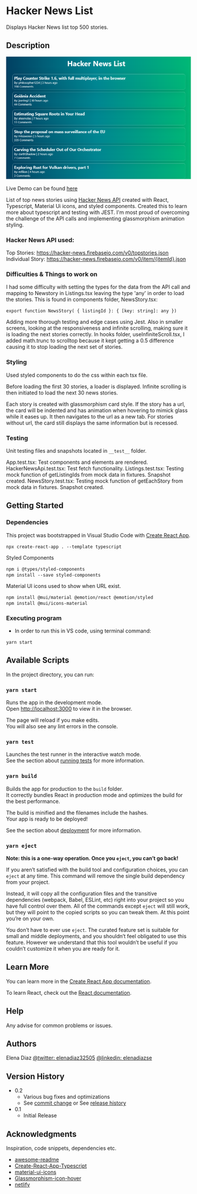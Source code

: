 # Hacker News List

Displays Hacker News list top 500 stories.

## Description
![Hacker News Example](https://github.com/diazelena325/hacker_news_list/blob/main/hackernewslist_ex.png)

Live Demo can be found [here](https://hacker-news-ediaz.netlify.app/)

List of top news stories using [Hacker News API](https://github.com/HackerNews/API) created with React, Typescript, Material Ui icons, and styled components. Created this to learn more about typescript and testing with JEST. I'm most proud of overcoming the challenge of the API calls and implementing glassmorphism animation styling. 

### Hacker News API used:
Top Stories: https://hacker-news.firebaseio.com/v0/topstories.json \
Individual Story: https://hacker-news.firebaseio.com/v0/item/{itemId}.json

### Difficulties & Things to work on
I had some difficulty with setting the types for the data from the API call and mapping to Newstory in Listings.tsx leaving the type 'any' in order to load the stories. This is found in components folder, NewsStory.tsx:
```
export function NewsStory( { listingId }: { [key: string]: any })
```
Adding more thorough testing and edge cases using Jest. Also in smaller screens, looking at the responsiveness and infinite scrolling, making sure it is loading the next stories correctly. In hooks folder, useInfiniteScroll.tsx, I added math.trunc to scrolltop because it kept getting a 0.5 difference causing it to stop loading the next set of stories.

### Styling
Used styled components to do the css within each tsx file.

Before loading the first 30 stories, a loader is displayed. Infinite scrolling is then initiated to load the next 30 news stories. 

Each story is created with glassmorphism card style. If the story has a url, the card will be indented and has animation when hovering to mimick glass while it eases up. It then navigates to the url as a new tab. For stories without url, the card still displays the same information but is recessed.

### Testing
Unit testing files and snapshots located in `__test__` folder.

App.test.tsx: Test components and elements are rendered.
HackerNewsApi.test.tsx: Test fetch functionality.
Listings.test.tsx: Testing mock function of getListingIds from mock data in fixtures. Snapshot created.
NewsStory.test.tsx: Testing mock function of getEachStory from mock data in fixtures. Snapshot created.

## Getting Started

### Dependencies

This project was bootstrapped in Visual Studio Code with [Create React App](https://github.com/facebook/create-react-app).
```
npx create-react-app . --template typescript
```
Styled Components
```
npm i @types/styled-components
npm install --save styled-components
```

Material UI icons used to show when URL exist.
```
npm install @mui/material @emotion/react @emotion/styled
npm install @mui/icons-material
```

### Executing program

* In order to run this in VS code, using terminal command:
```
yarn start
```

## Available Scripts

In the project directory, you can run:

### `yarn start`

Runs the app in the development mode.\
Open [http://localhost:3000](http://localhost:3000) to view it in the browser.

The page will reload if you make edits.\
You will also see any lint errors in the console.

### `yarn test`

Launches the test runner in the interactive watch mode.\
See the section about [running tests](https://facebook.github.io/create-react-app/docs/running-tests) for more information.

### `yarn build`

Builds the app for production to the `build` folder.\
It correctly bundles React in production mode and optimizes the build for the best performance.

The build is minified and the filenames include the hashes.\
Your app is ready to be deployed!

See the section about [deployment](https://facebook.github.io/create-react-app/docs/deployment) for more information.

### `yarn eject`

**Note: this is a one-way operation. Once you `eject`, you can’t go back!**

If you aren’t satisfied with the build tool and configuration choices, you can `eject` at any time. This command will remove the single build dependency from your project.

Instead, it will copy all the configuration files and the transitive dependencies (webpack, Babel, ESLint, etc) right into your project so you have full control over them. All of the commands except `eject` will still work, but they will point to the copied scripts so you can tweak them. At this point you’re on your own.

You don’t have to ever use `eject`. The curated feature set is suitable for small and middle deployments, and you shouldn’t feel obligated to use this feature. However we understand that this tool wouldn’t be useful if you couldn’t customize it when you are ready for it.

## Learn More

You can learn more in the [Create React App documentation](https://facebook.github.io/create-react-app/docs/getting-started).

To learn React, check out the [React documentation](https://reactjs.org/).


## Help

Any advise for common problems or issues.


## Authors

Elena Diaz
[@twitter: elenadiaz32505](https://twitter.com/ElenaDiaz32505)
[@linkedin: elenadiazse](https://www.linkedin.com/in/elenadiazse/)

## Version History

* 0.2
    * Various bug fixes and optimizations
    * See [commit change]() or See [release history]()
* 0.1
    * Initial Release

## Acknowledgments

Inspiration, code snippets, dependencies etc.
* [awesome-readme](https://github.com/matiassingers/awesome-readme)
* [Create-React-App-Typescript](https://create-react-app.dev/docs/adding-typescript/)
* [material-ui-icons](https://mui.com/material-ui/material-icons/)
* [Glassmorphism-icon-hover](https://codepen.io/GeeHsu/pen/jOMJMLe)
* [netlify](https://www.netlify.com/)
